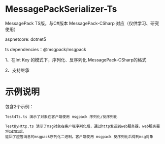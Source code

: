 # MessagePackSerializer-Ts
MessagePack TS版，与C#版本  MessagePack-CSharp 对应（仅供学习、研究使用）

aspnetcore: dotnet5

ts dependencies：@msgpack/msgpack

1、在Int Key 的模式下，序列化、反序列化 MessagePack-CSharp的格式

2、支持继承

# 示例说明
包含2个示例：
    
    Test4Ts.ts 演示了对象在客户端使用 msgpack 序列化/反序列化

    TestByHttp.ts 演示了msg对象在客户端序列化后，通过http发送到web服务器，web服务器将Id加1后，
    返回了应答消息的msgpack序列化二进制，客户端使用 msgpack 反序列化后得到msg对象
